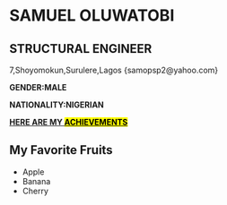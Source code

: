<h1>SAMUEL OLUWATOBI</h1>
<h2><P5>STRUCTURAL ENGINEER</P5></h2>
<p>7,Shoyomokun,Surulere,Lagos {samopsp2@yahoo.com}</p>
<P><B>GENDER:MALE</B></P>
<P><B>NATIONALITY:NIGERIAN</B></P>
 <P><U><B>HERE ARE MY <MARK>ACHIEVEMENTS</MARK></B></U></P>
  <!DOCTYPE html>
<html>
<head>
    <title>Bullet Points Example</title>
</head>
<body>
    <h2>My Favorite Fruits</h2>
    <ul>
        <li>Apple</li>
        <li>Banana</li>
        <li>Cherry</li>
    </ul>
</body>
</html>

  
